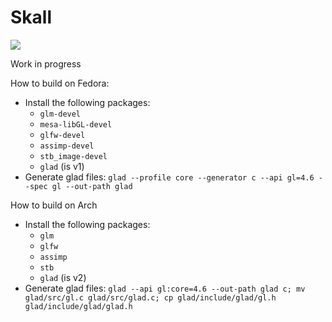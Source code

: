 # Skall
![](https://lh3.googleusercontent.com/proxy/rNLjt-k7IV57qP6lYp_tfdvuX4ZeJwk8JsDkhJNhCodG_M5cNN8YrSqVBAaZTXr1kGtQ2Gndd5lJqnF2TRj8DXcJiDO81GKnXEHOO3RgbLlXsN8OA_YWlag8J2xjY8tFQ5Rbw6EEFWgXzBD1esNvGf9wADx0dQ)

Work in progress

How to build on Fedora:
- Install the following packages:
	- `glm-devel` 
	- `mesa-libGL-devel`
	- `glfw-devel` 
	- `assimp-devel` 
	- `stb_image-devel`
	- `glad` (is v1)
- Generate glad files: `glad --profile core --generator c --api gl=4.6 --spec gl --out-path glad`

How to build on Arch
- Install the following packages:
	- `glm`
	- `glfw`
	- `assimp`
	- `stb`
	- `glad` (is v2)
- Generate glad files:  `glad --api gl:core=4.6 --out-path glad c; mv glad/src/gl.c glad/src/glad.c; cp glad/include/glad/gl.h glad/include/glad/glad.h`